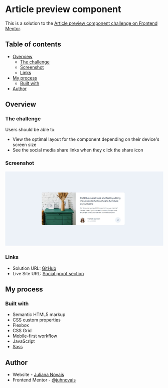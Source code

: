 # Article preview component

This is a solution to the [Article preview component challenge on Frontend Mentor](https://www.frontendmentor.io/challenges/article-preview-component-dYBN_pYFT). 

## Table of contents

- [Overview](#overview)
  - [The challenge](#the-challenge)
  - [Screenshot](#screenshot)
  - [Links](#links)
- [My process](#my-process)
  - [Built with](#built-with)
- [Author](#author)

## Overview

### The challenge

Users should be able to:

- View the optimal layout for the component depending on their device's screen size
- See the social media share links when they click the share icon

### Screenshot

![](./screenshot.jpg)

### Links

- Solution URL: [GitHub](https://github.com/juhnovais/article-preview-component-main)
- Live Site URL: [Social proof section](https://juhnovais.github.io/article-preview-component-main)

## My process

### Built with

- Semantic HTML5 markup
- CSS custom properties
- Flexbox
- CSS Grid
- Mobile-first workflow
- JavaScript
- [Sass](https://sass-lang.com/)

## Author

- Website - [Juliana Novais](https://github.com/juhnovais)
- Frontend Mentor - [@juhnovais](https://www.frontendmentor.io/profile/juhnovais)

